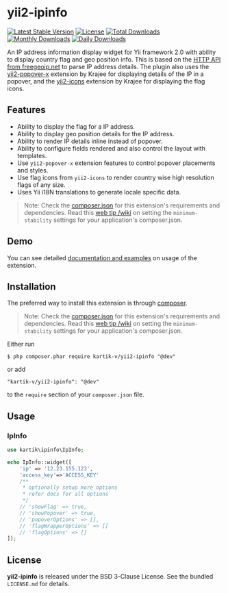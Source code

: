 yii2-ipinfo
===========

[![Latest Stable Version](https://poser.pugx.org/kartik-v/yii2-ipinfo/v/stable)](https://packagist.org/packages/kartik-v/yii2-ipinfo)
[![License](https://poser.pugx.org/kartik-v/yii2-ipinfo/license)](https://packagist.org/packages/kartik-v/yii2-ipinfo)
[![Total Downloads](https://poser.pugx.org/kartik-v/yii2-ipinfo/downloads)](https://packagist.org/packages/kartik-v/yii2-ipinfo)
[![Monthly Downloads](https://poser.pugx.org/kartik-v/yii2-ipinfo/d/monthly)](https://packagist.org/packages/kartik-v/yii2-ipinfo)
[![Daily Downloads](https://poser.pugx.org/kartik-v/yii2-ipinfo/d/daily)](https://packagist.org/packages/kartik-v/yii2-ipinfo)

An IP address information display widget for Yii framework 2.0 with ability to display country flag and geo position info. This is based on the [HTTP API from freegeoip.net](http://www.freegeoip.net) to parse IP address details. The plugin also uses the [yii2-popover-x](http://demos.krajee.com/popover-x) extension by Krajee for displaying details of the IP in a popover, and the <a href="http://demos.krajee.com/icons">yii2-icons</a> extension by Krajee for displaying the flag icons. 

## Features  

- Ability to display the flag for a IP address.
- Ability to display geo position details for the IP address.
- Ability to render IP details inline instead of popover.
- Ability to configure fields rendered and also control the layout with templates.
- Use `yii2-popover-x` extension features to control popover placements and styles.
- Use flag icons from `yii2-icons` to render country wise high resolution flags of any size.
- Uses Yii i18N translations to generate locale specific data.

> Note: Check the [composer.json](https://github.com/kartik-v/yii2-ipinfo/blob/master/composer.json) for this extension's requirements and dependencies. 
Read this [web tip /wiki](http://webtips.krajee.com/setting-composer-minimum-stability-application/) on setting the `minimum-stability` settings for your application's composer.json.

## Demo
You can see detailed [documentation and examples](http://demos.krajee.com/ipinfo) on usage of the extension.

## Installation

The preferred way to install this extension is through [composer](http://getcomposer.org/download/).

> Note: Check the [composer.json](https://github.com/kartik-v/yii2-ipinfo/blob/master/composer.json) for this extension's requirements and dependencies. 
Read this [web tip /wiki](http://webtips.krajee.com/setting-composer-minimum-stability-application/) on setting the `minimum-stability` settings for your application's composer.json.

Either run

```
$ php composer.phar require kartik-v/yii2-ipinfo "@dev"
```

or add

```
"kartik-v/yii2-ipinfo": "@dev"
```

to the ```require``` section of your `composer.json` file.

## Usage

### IpInfo

```php
use kartik\ipinfo\IpInfo;

echo IpInfo::widget([
    'ip' => '12.23.155.123',
    'access_key'=>'ACCESS_KEY'
    /**
     * optionally setup more options
     * refer docs for all options
     */
    // 'showFlag' => true,
    // 'showPopover' => true,
    // 'popoverOptions' => [],
    // 'flagWrapperOptions' => []
    // 'flagOptions' => []
]);
```

## License

**yii2-ipinfo** is released under the BSD 3-Clause License. See the bundled `LICENSE.md` for details.
